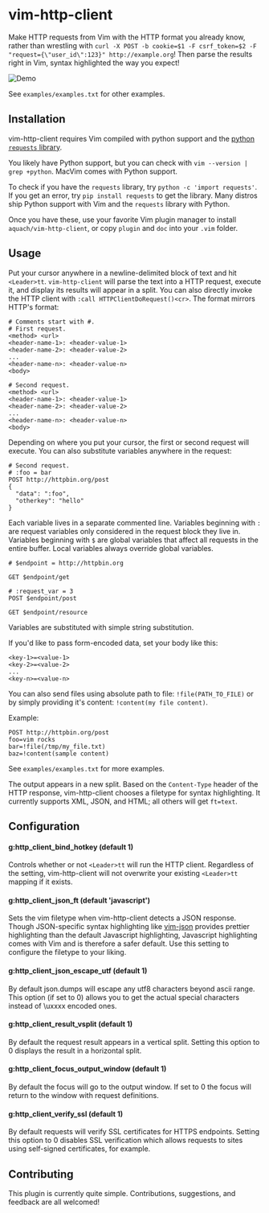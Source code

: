 # vim-http-client

Make HTTP requests from Vim with the HTTP format you already know, rather than wrestling with `curl -X POST -b cookie=$1 -F csrf_token=$2 -F "request={\"user_id\":123}" http://example.org`! Then parse the results right in Vim, syntax highlighted the way you expect!

![Demo](https://raw.githubusercontent.com/aquach/vim-http-client/master/examples/demo.gif)

See `examples/examples.txt` for other examples.

## Installation

vim-http-client requires Vim compiled with python support and the [python `requests` library](http://docs.python-requests.org/en/latest/).

You likely have Python support, but you can check with `vim --version | grep +python`. MacVim comes with Python support.

To check if you have the `requests` library, try `python -c 'import requests'`. If you get an error, try `pip install requests` to get the library. Many distros ship Python support with Vim and the `requests` library with Python.

Once you have these, use your favorite Vim plugin manager to install `aquach/vim-http-client`, or copy `plugin` and `doc` into your `.vim` folder.

## Usage

Put your cursor anywhere in a newline-delimited block of text and hit `<Leader>tt`. `vim-http-client` will parse the text into a HTTP request, execute it, and display its results will appear in a split. You can also directly invoke the HTTP client with `:call HTTPClientDoRequest()<cr>`. The format mirrors HTTP's format:

```
# Comments start with #.
# First request.
<method> <url>
<header-name-1>: <header-value-1>
<header-name-2>: <header-value-2>
...
<header-name-n>: <header-value-n>
<body>

# Second request.
<method> <url>
<header-name-1>: <header-value-1>
<header-name-2>: <header-value-2>
...
<header-name-n>: <header-value-n>
<body>
```

Depending on where you put your cursor, the first or second request will execute. You can also substitute variables anywhere in the request:

```
# Second request.
# :foo = bar
POST http://httpbin.org/post
{
  "data": ":foo",
  "otherkey": "hello"
}
```

Each variable lives in a separate commented line. Variables beginning with `:` are request variables only considered in the request block they live in. Variables beginning with `$` are global variables that affect all requests in the entire buffer. Local variables always override global variables.

```
# $endpoint = http://httpbin.org

GET $endpoint/get

# :request_var = 3
POST $endpoint/post

GET $endpoint/resource
```

Variables are substituted with simple string substitution.

If you'd like to pass form-encoded data, set your body like this:

```
<key-1>=<value-1>
<key-2>=<value-2>
...
<key-n>=<value-n>
```

You can also send files using absolute path to file: `!file(PATH_TO_FILE)` or by simply providing it's content: `!content(my file content)`.

Example:
```
POST http://httpbin.org/post
foo=vim rocks
bar=!file(/tmp/my_file.txt)
baz=!content(sample content)
```



See `examples/examples.txt` for more examples.

The output appears in a new split. Based on the `Content-Type` header of the HTTP response, vim-http-client chooses a filetype for syntax highlighting. It currently supports XML, JSON, and HTML; all others will get `ft=text`.

## Configuration

#### g:http_client_bind_hotkey (default 1)

Controls whether or not `<Leader>tt` will run the HTTP client. Regardless of the setting, vim-http-client will not overwrite your existing `<Leader>tt` mapping if it exists.

#### g:http_client_json_ft (default 'javascript')

Sets the vim filetype when vim-http-client detects a JSON response. Though JSON-specific syntax highlighting like [vim-json](https://github.com/elzr/vim-json) provides prettier highlighting than the default Javascript highlighting, Javascript highlighting comes with Vim and is therefore a safer default. Use this setting to configure the filetype to your liking.

#### g:http_client_json_escape_utf (default 1)

By default json.dumps will escape any utf8 characters beyond ascii range. This option (if set to 0) allows you to get the actual special characters instead of \uxxxx encoded ones.

#### g:http_client_result_vsplit (default 1)

By default the request result appears in a vertical split. Setting this option to 0 displays the result in a horizontal split.

#### g:http_client_focus_output_window (default 1)

By default the focus will go to the output window. If set to 0 the focus will return to the window with request definitions.

#### g:http_client_verify_ssl (default 1)

By default requests will verify SSL certificates for HTTPS endpoints. Setting this option to 0 disables SSL verification which allows requests to sites using self-signed certificates, for example.

## Contributing

This plugin is currently quite simple. Contributions, suggestions, and feedback are all welcomed!
